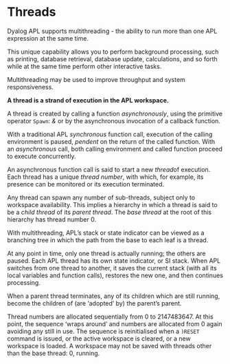 # Threads

Dyalog APL supports multithreading - the ability to run more than one APL expression at the same time.

This unique capability allows you to perform background processing, such as printing, database retrieval, database update, calculations, and so forth while at the same time perform other interactive tasks.

Multithreading may be used to improve throughput and system responsiveness.

**A thread is a strand of execution in the APL workspace.**

A thread is created by calling a function *asynchronously*, using the primitive operator `Spawn`: *&* or by the asynchronous invocation of a callback function.

With a traditional APL *synchronous* function call, execution of the calling environment is paused, *pendent* on the return of the called function. With an *asynchronous* call, both calling environment and called function proceed to execute concurrently.

An asynchronous function call is said to start a new *thread*of execution. Each thread has a unique *thread number*, with which, for example, its presence can be monitored or its execution terminated.

Any thread can spawn any number of sub-threads, subject only to workspace availability. This implies a hierarchy in which a thread is said to be a *child thread* of its *parent thread*. The *base thread* at the root of this hierarchy has thread number 0.

With multithreading, APL’s stack or state indicator can be viewed as a branching tree in which the path from the base to each leaf is a thread.

At any point in time, only one thread is actually running; the others are paused. Each APL thread has its own state indicator, or SI stack. When APL switches from one thread to another, it saves the current stack (with all its local variables and function calls), restores the new one, and then continues processing.

When a parent thread terminates, any of its children which are still running, become the children of (are ‘adopted’ by) the parent’s parent.

Thread numbers are allocated sequentially from 0 to 2147483647. At this point, the sequence ‘wraps around’ and numbers are allocated from 0 again avoiding any still in use. The sequence is reinitialised when a `)RESET` command is issued, or the active workspace is cleared, or a new workspace is loaded. A workspace may not be saved with threads other than the base thread: 0, running.
